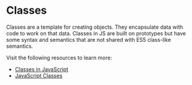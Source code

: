 # Classes

Classes are a template for creating objects. They encapsulate data with code to work on that data. Classes in JS are built on prototypes but have some syntax and semantics that are not shared with ES5 class-like semantics.

Visit the following resources to learn more:

- [Classes in JavaScript](https://javascript.info/classes)
- [JavaScript Classes](https://developer.mozilla.org/en-US/docs/Web/JavaScript/Reference/Classes)
